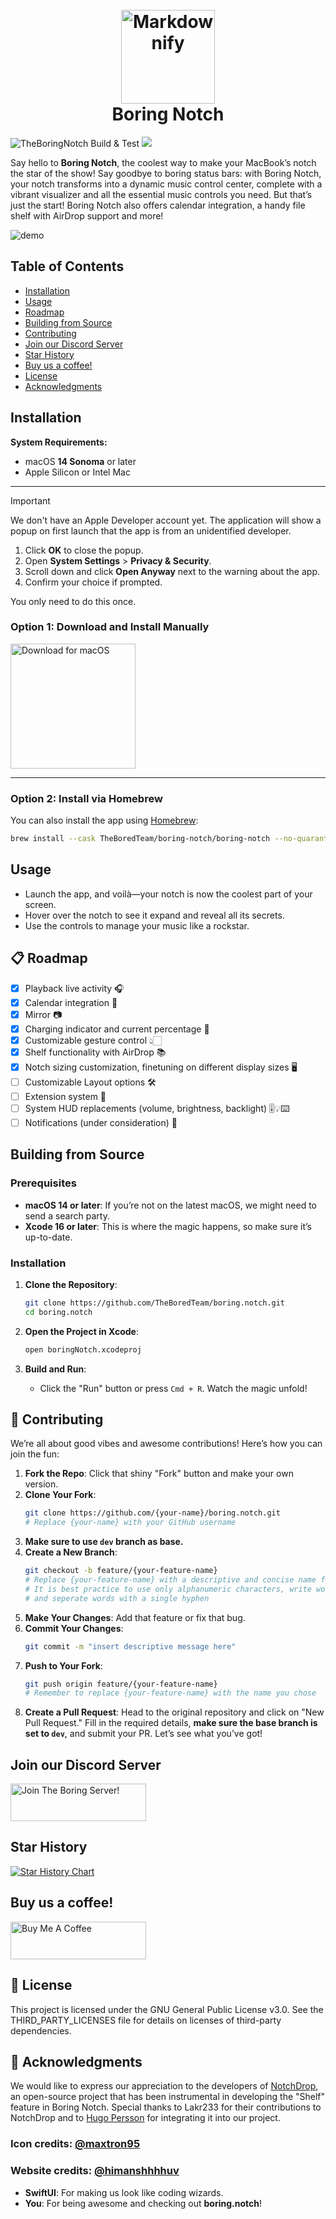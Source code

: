 <h1 align="center">
  <br>
  <a href="http://thebored.name"><img src="https://framerusercontent.com/images/RFK4vs0kn8pRMuOO58JeyoemXA.png?scale-down-to=256" alt="Markdownify" width="150"></a>
  <br>
  Boring Notch
  <br>
</h1>


![TheBoringNotch Build & Test](https://github.com/TheBoredTeam/boring.notch/actions/workflows/cicd.yml/badge.svg)
[![](https://dcbadge.limes.pink/api/server/https://discord.gg/c8JXA7qrPm?style=flat)](https://discord.gg/c8JXA7qrPm)

<!--Welcome to **Boring.Notch**, the coolest way to make your MacBook's notch the star of the show! Forget about those boring status bars—our notch turns into a dynamic music control center, complete with a snazzy visualizer and all the music controls you need. It's like having a mini concert right at the top of your screen! -->

Say hello to **Boring Notch**, the coolest way to make your MacBook’s notch the star of the show! Say goodbye to boring status bars: with Boring Notch, your notch transforms into a dynamic music control center, complete with a vibrant visualizer and all the essential music controls you need. But that’s just the start! Boring Notch also offers calendar integration, a handy file shelf with AirDrop support and more!


![demo](https://github.com/user-attachments/assets/2d5f69c1-6e7b-4bc2-a6f1-bb9e27cf88a8)


<!--![Boring Notch Build & Test](https://github.com/TheBoredTeam/boring.notch/actions/workflows/cicd.yml/badge.svg)-->


<!--https://github.com/user-attachments/assets/19b87973-4b3a-4853-b532-7e82d1d6b040-->

## Table of Contents
- [Installation](#installation)
- [Usage](#usage)
- [Roadmap](#-roadmap)
- [Building from Source](#building-from-source)
- [Contributing](#-contributing)
- [Join our Discord Server](#join-our-discord-server)
- [Star History](#star-history)
- [Buy us a coffee!](#buy-us-a-coffee)
- [License](#-license)
- [Acknowledgments](#-acknowledgments)

## Installation

**System Requirements:**  
- macOS **14 Sonoma** or later  
- Apple Silicon or Intel Mac

---
> [!IMPORTANT]
> We don't have an Apple Developer account yet. The application will show a popup on first launch that the app is from an unidentified developer.
> 1. Click **OK** to close the popup.
> 2. Open **System Settings** > **Privacy & Security**.
> 3. Scroll down and click **Open Anyway** next to the warning about the app.
> 4. Confirm your choice if prompted.
>
> You only need to do this once.


### Option 1: Download and Install Manually
<a href="https://github.com/TheBoredTeam/boring.notch/releases/latest/download/Flying_Rabbit.dmg" target="_self"><img width="200" src="https://github.com/user-attachments/assets/e3179be1-8416-4b8a-b417-743e1ecc67d6" alt="Download for macOS" /></a>

---

### Option 2: Install via Homebrew

You can also install the app using [Homebrew](https://brew.sh):

```bash
brew install --cask TheBoredTeam/boring-notch/boring-notch --no-quarantine
```

## Usage

- Launch the app, and voilà—your notch is now the coolest part of your screen.
- Hover over the notch to see it expand and reveal all its secrets.
- Use the controls to manage your music like a rockstar.

## 📋 Roadmap
- [x] Playback live activity 🎧
- [x] Calendar integration 📆
- [x] Mirror 📷
- [x] Charging indicator and current percentage 🔋
- [x] Customizable gesture control 👆🏻
- [x] Shelf functionality with AirDrop 📚
- [x] Notch sizing customization, finetuning on different display sizes 🖥️
- [ ] Customizable Layout options 🛠️
- [ ] Extension system 🧩
- [ ] System HUD replacements (volume, brightness, backlight) 🎚️💡⌨️
- [ ] Notifications (under consideration) 🔔
<!-- - [ ] Clipboard history manager 📌 `Extension` -->
<!-- - [ ] Download indicator of different browsers (Safari, Chromium browsers, Firefox) 🌍 `Extension`-->
<!-- - [ ] Customizable function buttons 🎛️ -->
<!-- - [ ] App switcher 🪄 -->

<!-- ## 🧩 Extensions
> [!NOTE]
> We’re hard at work on some awesome extensions! Stay tuned, and we’ll keep you updated as soon as they’re released. -->

## Building from Source

### Prerequisites

- **macOS 14 or later**: If you’re not on the latest macOS, we might need to send a search party.
- **Xcode 16 or later**: This is where the magic happens, so make sure it’s up-to-date.

### Installation

1. **Clone the Repository**:
   ```bash
   git clone https://github.com/TheBoredTeam/boring.notch.git
   cd boring.notch
   ```

2. **Open the Project in Xcode**:
   ```bash
   open boringNotch.xcodeproj
   ```

3. **Build and Run**:
    - Click the "Run" button or press `Cmd + R`. Watch the magic unfold!

## 🤝 Contributing

We’re all about good vibes and awesome contributions! Here’s how you can join the fun:

1. **Fork the Repo**: Click that shiny "Fork" button and make your own version.
2. **Clone Your Fork**:
   ```bash
   git clone https://github.com/{your-name}/boring.notch.git
   # Replace {your-name} with your GitHub username
   ```
3. **Make sure to use `dev` branch as base.**
4. **Create a New Branch**:
   ```bash
   git checkout -b feature/{your-feature-name}
   # Replace {your-feature-name} with a descriptive and concise name for your branch
   # It is best practice to use only alphanumeric characters, write words in lowercase
   # and seperate words with a single hyphen
   ```
5. **Make Your Changes**: Add that feature or fix that bug.
6. **Commit Your Changes**:
   ```bash
   git commit -m "insert descriptive message here"
   ```
7. **Push to Your Fork**:
   ```bash
   git push origin feature/{your-feature-name}
   # Remember to replace {your-feature-name} with the name you chose
   ```
8. **Create a Pull Request**: Head to the original repository and click on "New Pull Request." Fill in the required details, **make sure the base branch is set to `dev`**, and submit your PR. Let’s see what you’ve got!

## Join our Discord Server

<a href="https://discord.gg/GvYcYpAKTu" target="_blank"><img src="https://iili.io/28m3GHv.png" alt="Join The Boring Server!" style="height: 60px !important;width: 217px !important;" ></a>

## Star History

<a href="https://www.star-history.com/#TheBoredTeam/boring.notch&Timeline">
 <picture>
   <source media="(prefers-color-scheme: dark)" srcset="https://api.star-history.com/svg?repos=TheBoredTeam/boring.notch&type=Timeline&theme=dark" />
   <source media="(prefers-color-scheme: light)" srcset="https://api.star-history.com/svg?repos=TheBoredTeam/boring.notch&type=Timeline" />
   <img alt="Star History Chart" src="https://api.star-history.com/svg?repos=TheBoredTeam/boring.notch&type=Timeline" />
 </picture>
</a>

## Buy us a coffee!

<a href="https://www.buymeacoffee.com/jfxh67wvfxq" target="_blank"><img src="https://cdn.buymeacoffee.com/buttons/v2/default-red.png" alt="Buy Me A Coffee" style="height: 60px !important;width: 217px !important;" ></a>


## 📝 License

This project is licensed under the GNU General Public License v3.0.
See the THIRD_PARTY_LICENSES file for details on licenses of third-party dependencies.


## 🎉 Acknowledgments

We would like to express our appreciation to the developers of [NotchDrop](https://github.com/Lakr233/NotchDrop), an open-source project that has been instrumental in developing the "Shelf" feature in Boring Notch. Special thanks to Lakr233 for their contributions to NotchDrop and to [Hugo Persson](https://github.com/Hugo-Persson) for integrating it into our project.

### Icon credits: [@maxtron95](https://github.com/maxtron95)
### Website credits: [@himanshhhhuv](https://github.com/himanshhhhuv)

- **SwiftUI**: For making us look like coding wizards.
- **You**: For being awesome and checking out **boring.notch**!


